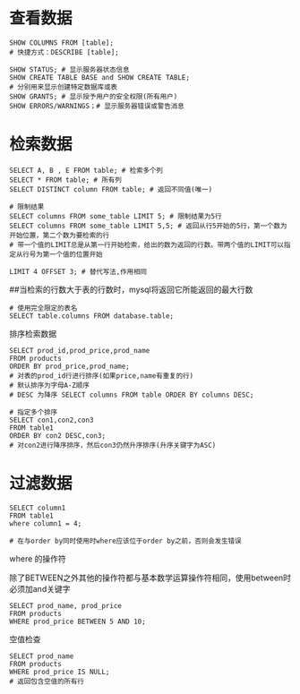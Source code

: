 # 查看数据





```mysql
SHOW COLUMNS FROM [table];
# 快捷方式：DESCRIBE [table];
```



```mysql
SHOW STATUS; # 显示服务器状态信息
SHOW CREATE TABLE BASE and SHOW CREATE TABLE;
# 分别用来显示创建特定数据库或表
SHOW GRANTS; # 显示授予用户的安全权限(所有用户)
SHOW ERRORS/WARNINGS；# 显示服务器错误或警告消息
```



# 检索数据



```mysql
SELECT A, B , E FROM table; # 检索多个列
SELECT * FROM table; # 所有列
SELECT DISTINCT column FROM table; # 返回不同值(唯一)
```



```mysql
# 限制结果
SELECT columns FROM some_table LIMIT 5; # 限制结果为5行
SELECT columns FROM some_table LIMIT 5,5; # 返回从行5开始的5行，第一个数为开始位置，第二个数为要检索的行
# 带一个值的LIMIT总是从第一行开始检索，给出的数为返回的行数。带两个值的LIMIT可以指定从行号为第一个值的位置开始

LIMIT 4 OFFSET 3; # 替代写法,作用相同
```

##当检索的行数大于表的行数时，mysql将返回它所能返回的最大行数



```mysql
# 使用完全限定的表名
SELECT table.columns FROM database.table;

```



排序检索数据

```mysql
SELECT prod_id,prod_price,prod_name
FROM products 
ORDER BY prod_price,prod_name;
# 对表的prod_id行进行排序(如果price,name有重复的行)
# 默认排序为字母A-Z顺序
# DESC 为降序 SELECT columns FROM table ORDER BY columns DESC;

# 指定多个排序
SELECT con1,con2,con3 
FROM table1
ORDER BY con2 DESC,con3;
# 对con2进行降序排序，然后con3仍然升序排序(升序关键字为ASC)

```





# 过滤数据



```mysql
SELECT column1 
FROM table1
where column1 = 4;

# 在与order by同时使用时where应该位于order by之前，否则会发生错误
```

where 的操作符

除了BETWEEN之外其他的操作符都与基本数学运算操作符相同，使用between时必须加and关键字

```mysql
SELECT prod_name, prod_price
FROM products
WHERE prod_price BETWEEN 5 AND 10;
```



空值检查

```mysql
SELECT prod_name
FROM products
WHERE prod_price IS NULL;
# 返回包含空值的所有行

```

















